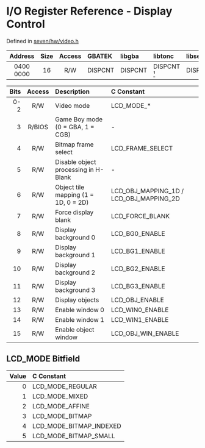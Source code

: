 # I/O Register Reference - Display Control

Defined in [seven/hw/video.h](../../include/seven/hw/video.h)

Address     | Size | Access | GBATEK  | libgba  | libtonc     | libseven
:----------:|:----:|:------:|:--------|:--------|:------------|:--------
 0400 0000  | 16   | R/W    | DISPCNT | DISPCNT | DISPCNT [¹] | DISPCNT

Bits | Access | Description                          | C Constant
----:|:------:|:-------------------------------------|:----------
 0-2 | R/W    | Video mode                           | LCD_MODE_\*
 3   | R/BIOS | Game Boy mode (0 = GBA, 1 = CGB)     | -
 4   | R/W    | Bitmap frame select                  | LCD_FRAME_SELECT
 5   | R/W    | Disable object processing in H-Blank | -
 6   | R/W    | Object tile mapping (1 = 1D, 0 = 2D) | LCD_OBJ_MAPPING_1D / LCD_OBJ_MAPPING_2D
 7   | R/W    | Force display blank                  | LCD_FORCE_BLANK
 8   | R/W    | Display background 0                 | LCD_BG0_ENABLE
 9   | R/W    | Display background 1                 | LCD_BG1_ENABLE
10   | R/W    | Display background 2                 | LCD_BG2_ENABLE
11   | R/W    | Display background 3                 | LCD_BG3_ENABLE
12   | R/W    | Display objects                      | LCD_OBJ_ENABLE
13   | R/W    | Enable window 0                      | LCD_WIN0_ENABLE
14   | R/W    | Enable window 1                      | LCD_WIN1_ENABLE
15   | R/W    | Enable object window                 | LCD_OBJ_WIN_ENABLE

## LCD_MODE Bitfield

Value | C Constant
-----:|:----------
0     | LCD_MODE_REGULAR
1     | LCD_MODE_MIXED
2     | LCD_MODE_AFFINE
3     | LCD_MODE_BITMAP
4     | LCD_MODE_BITMAP_INDEXED
5     | LCD_MODE_BITMAP_SMALL

[¹]: ../registers.md#errata
